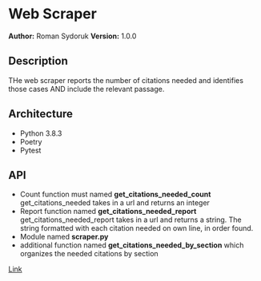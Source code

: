 # Web Scraper

**Author:** Roman Sydoruk **Version:** 1.0.0

## Description

THe web scraper reports the number of citations needed and identifies those cases AND include the relevant passage.

## Architecture

* Python 3.8.3
* Poetry
* Pytest

## API 
- Count function must named **get_citations_needed_count** \
get_citations_needed takes in a url and returns an integer
- Report function named **get_citations_needed_report** \
get_citations_needed_report takes in a url and returns a string. The string formatted with each citation needed on own line, in order found.
- Module named **scraper.py**
- additional function named **get_citations_needed_by_section** which organizes the needed citations by section 


[Link](https://github.com/sydoruk89/web-scraper)